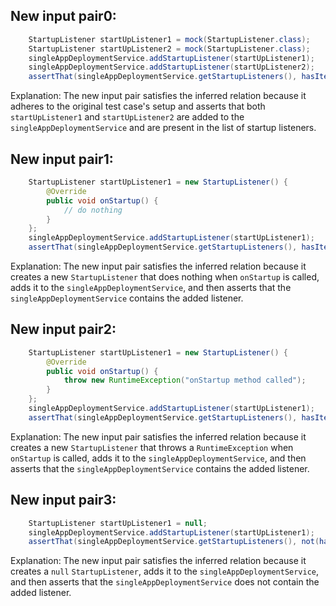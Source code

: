 ## New input pair0:
```java
    StartupListener startUpListener1 = mock(StartupListener.class);
    StartupListener startUpListener2 = mock(StartupListener.class);
    singleAppDeploymentService.addStartupListener(startUpListener1);
    singleAppDeploymentService.addStartupListener(startUpListener2);
    assertThat(singleAppDeploymentService.getStartupListeners(), hasItems(startUpListener1, startUpListener2));
```

Explanation: The new input pair satisfies the inferred relation because it adheres to the original test case's setup and asserts that both `startUpListener1` and `startUpListener2` are added to the `singleAppDeploymentService` and are present in the list of startup listeners.

## New input pair1:
```java
    StartupListener startUpListener1 = new StartupListener() {
        @Override
        public void onStartup() {
            // do nothing
        }
    };
    singleAppDeploymentService.addStartupListener(startUpListener1);
    assertThat(singleAppDeploymentService.getStartupListeners(), hasItem(startUpListener1));
```

Explanation: The new input pair satisfies the inferred relation because it creates a new `StartupListener` that does nothing when `onStartup` is called, adds it to the `singleAppDeploymentService`, and then asserts that the `singleAppDeploymentService` contains the added listener.

## New input pair2:
```java
    StartupListener startUpListener1 = new StartupListener() {
        @Override
        public void onStartup() {
            throw new RuntimeException("onStartup method called");
        }
    };
    singleAppDeploymentService.addStartupListener(startUpListener1);
    assertThat(singleAppDeploymentService.getStartupListeners(), hasItem(startUpListener1));
```

Explanation: The new input pair satisfies the inferred relation because it creates a new `StartupListener` that throws a `RuntimeException` when `onStartup` is called, adds it to the `singleAppDeploymentService`, and then asserts that the `singleAppDeploymentService` contains the added listener.

## New input pair3:
```java
    StartupListener startUpListener1 = null;
    singleAppDeploymentService.addStartupListener(startUpListener1);
    assertThat(singleAppDeploymentService.getStartupListeners(), not(hasItem(startUpListener1)));
```

Explanation: The new input pair satisfies the inferred relation because it creates a `null` `StartupListener`, adds it to the `singleAppDeploymentService`, and then asserts that the `singleAppDeploymentService` does not contain the added listener.
